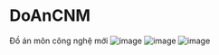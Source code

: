 # DoAnCNM
Đồ án môn công nghệ mới
![image](https://github.com/vietbac0967/DoAnCNM/assets/97584894/7481e3cf-2426-4138-a852-97e8c86228e8)
![image](https://github.com/vietbac0967/DoAnCNM/assets/97584894/a8011792-f6d3-4dbf-a8d6-c83581644342)
![image](https://github.com/vietbac0967/DoAnCNM/assets/97584894/621a8ff5-67bf-4f5d-977c-ababa4c6a707)
